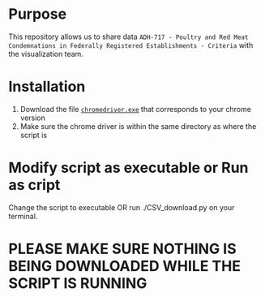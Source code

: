 # Purpose
This repository allows us to share data `ADH-717 - Poultry and Red Meat Condemnations in Federally Registered Establishments - Criteria` with the visualization team.
# Installation
1. Download the file [`chromedriver.exe`](https://chromedriver.chromium.org/downloads) that corresponds to your chrome version
2. Make sure the chrome driver is within the same directory as where the script is
# Modify script as executable or Run as cript
Change the script to executable OR run ./CSV_download.py on your terminal.

# PLEASE MAKE SURE NOTHING IS BEING DOWNLOADED WHILE THE SCRIPT IS RUNNING


